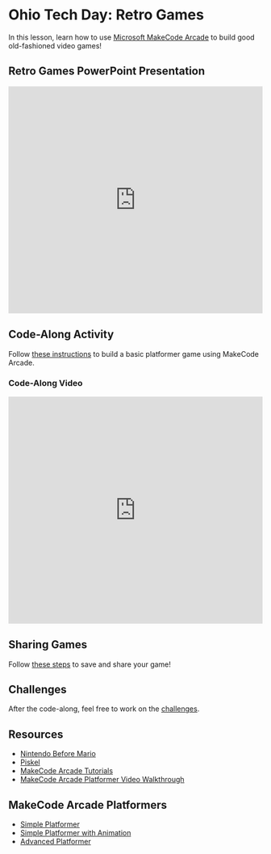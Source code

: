 # Ohio Tech Day: Retro Games
In this lesson, learn how to use [Microsoft MakeCode Arcade](https://arcade.makecode.com/) to build good old-fashioned video games!

## Retro Games PowerPoint Presentation
<iframe src='https://view.officeapps.live.com/op/embed.aspx?src=https://hytechcamps.github.io/retro-games/RetroGames.pptx' width='100%' height='450px' frameborder='0'></iframe>

## Code-Along Activity
Follow [these instructions](CodeAlong.md) to build a basic platformer game using MakeCode Arcade.

### Code-Along Video
<iframe width="100%" height="450px" src="https://www.youtube.com/embed/bzpnbTn7lOc" frameborder="0" allow="accelerometer; autoplay; clipboard-write; encrypted-media; gyroscope; picture-in-picture" allowfullscreen></iframe>

## Sharing Games
Follow [these steps](SharingGames.md) to save and share your game!

## Challenges
After the code-along, feel free to work on the [challenges](Challenges.md).

## Resources
- [Nintendo Before Mario](http://blog.beforemario.com/p/nintendo-before-mario.html)
- [Piskel](https://www.piskelapp.com/)
- [MakeCode Arcade Tutorials](https://arcade.makecode.com/tutorials)
- [MakeCode Arcade Platformer Video Walkthrough](https://www.youtube.com/watch?v=9bSX9Q5aP6E)

## MakeCode Arcade Platformers
- [Simple Platformer](https://makecode.com/_b6V3sP1w5DgL)
- [Simple Platformer with Animation](https://makecode.com/_3wXbAr715Myi)
- [Advanced Platformer](https://arcade.makecode.com/71044-22408-12308-23475)
